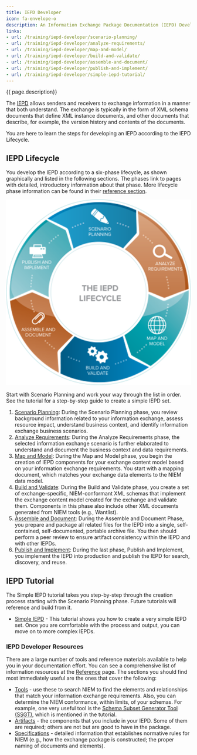 ```yaml
---
title: IEPD Developer
icon: fa-envelope-o
description: An Information Exchange Package Documentation (IEPD) Developer designs, builds, and validates the components (artifacts) of an Information Exchange Package (IEP).
links:
- url: /training/iepd-developer/scenario-planning/
- url: /training/iepd-developer/analyze-requirements/
- url: /training/iepd-developer/map-and-model/
- url: /training/iepd-developer/build-and-validate/
- url: /training/iepd-developer/assemble-and-document/
- url: /training/iepd-developer/publish-and-implement/
- url: /training/iepd-developer/simple-iepd-tutorial/
---
```


{{ page.description}}

The [IEPD](/reference/iepd/ "IEPD") allows senders and receivers to exchange information in a manner that both understand. The exchange is typically in the form of XML schema documents that define XML instance documents, and other documents that describe, for example, the version history and contents of the documents.

You are here to learn the steps for developing an IEPD according to the IEPD Lifecycle.

## IEPD Lifecycle

You develop the IEPD according to a six-phase lifecycle, as shown graphically and listed in the following sections. The phases link to pages with detailed, introductory information about that phase. More lifecycle phase information can be found in their [reference section](/reference/iepd/lifecycle/ "Lifecycle Phase Reference").

![IEPD Lifecycle](iepdlifecycle01.png "IEPD Lifecycle")

Start with Scenario Planning and work your way through the list in order. See the tutorial for a step-by-step guide to create a simple IEPD set.

1. [Scenario Planning](scenario-planning/ "Scenario Planning"): During the Scenario Planning phase, you review background information related to your information exchange, assess resource impact, understand business context, and identify information exchange business scenarios.
2. [Analyze Requirements](analyze-requirements/ "Analyze Requirements"): During the Analyze Requirements phase, the selected information exchange scenario is further elaborated to understand and document the business context and data requirements.
3. [Map and Model](map-and-model/ "Map and Model"): During the Map and Model phase, you begin the creation of IEPD components for your exchange content model based on your information exchange requirements.  You start with a mapping document, which matches your exchange data elements to the NIEM data model.
4. [Build and Validate](build-and-validate/ "Build and Validate"): During the Build and Validate phase, you create a set of exchange-specific, NIEM-conformant XML schemas that implement the exchange content model created for the exchange and validate them. Components in this phase also include other XML documents generated from NIEM tools (e.g., Wantlist).
5. [Assemble and Document](assemble-and-document/ "Assemble and Document"): During the Assemble and Document Phase, you prepare and package all related files for the IEPD into a single, self‐contained, self-documented, portable archive file. You then should perform a peer review to ensure artifact consistency within the IEPD and with other IEPDs.
6. [Publish and Implement](publish-and-implement/ "Publish and Implement"): During the last phase, Publish and Implement, you implement the IEPD into production and publish the IEPD for search, discovery, and reuse.

## IEPD Tutorial

The Simple IEPD tutorial takes you step-by-step through the creation process starting with the Scenario Planning phase. Future tutorials will reference and build from it.

- [Simple IEPD](simple-iepd-tutorial) - This tutorial shows you how to create a very simple IEPD set. Once you are comfortable with the process and output, you can move on to more complex IEPDs.

### IEPD Developer Resources

There are a large number of tools and reference materials available to help you in your documentation effort. You can see a comprehensive list of information resources at the [Reference](/reference/ "Reference") page. The sections you should find most immediately useful are the ones that cover the following:

- [Tools](/reference/tools/ "Tools") - use these to search NIEM to find the elements and relationships that match your information exchange requirements. Also, you can determine the NIEM conformance, within limits, of your schemas. For example, one very useful tool is the [Schema Subset Generator Tool (SSGT)](/reference/tools/ssgt/ "Schema Subset Generator Tool (SSGT)"), which is mentioned in the tutorial.
- [Artifacts](/reference/artifacts/ "Artifacts") - the components that you include in your IEPD. Some of them are required; others are not but are good to have in the package.
- [Specifications](/reference/specifications/ "Specifications") - detailed information that establishes normative rules for NIEM (e.g., how the exchange package is constructed; the proper naming of documents and elements).
